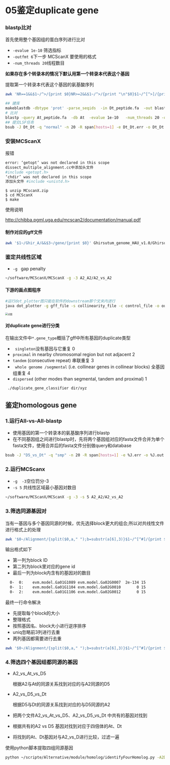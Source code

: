 # 05鉴定duplicate gene



### blastp比对

首先使用整个基因组的蛋白序列进行比对

+ `-evalue 1e-10` 筛选指标
+ `-outfmt 6`下一步 MCScanX  要使用的格式
+ `-num_threads 20`线程数目

**如果存在多个转录本的情况下默认用第一个转录本代表这个基因**

提取第一个转录本代表这个基因的氨基酸序列

```bash
awk 'NR==1&&$1~/^>/{print $0}NR>=2&&$1~/^>/{print "\n"$0}$1~/^[^>]/{printf $0}' Ghirsutum_gene_peptide.fasta|grep -E "Ghir_A[^\.]*\.1$" -A 1|sed -e 's/-//g' -e 's/\.1//g'
```

```bash
## 建库
makeblastdb -dbtype 'prot' -parse_seqids  -in Dt_peptide.fa  -out blastpDB/Dt
# 比对
blastp -query At_peptide.fa  -db At  -evalue 1e-10   -num_threads 20 -outfmt 6 -out At_vs_At.blast
## 提交LSF任务
bsub -J Dt_Dt -q "normal" -n 20 -R span[hosts=1] -e Dt_Dt.err -o Dt_Dt.out "blastp -query ~/work/Alternative/data/Ghirsutum_genome_HAU_v1.0/Dt_peptide.fa  -db ~/work/Alternative/data/Ghirsutum_genome_HAU_v1.0/blastpDB/Dt -evalue 1e-10   -num_threads 20 -outfmt 6 -out  Dt_vs_Dt.blast"

```

### 安装MCScanX

报错

```bash
error: ‘getopt’ was not declared in this scope
dissect_multiple_alignment.cc中添加头文件
#include <getopt.h>
‘chdir’ was not declared in this scope
添加头文件 #include <unistd.h>
```



```bsah
$ unzip MCscanX.zip
$ cd MCScanX
$ make
```

使用说明

 http://chibba.pgml.uga.edu/mcscan2/documentation/manual.pdf 

#### 制作对应的gff文件

```bash
awk '$1~/Ghir_A/&&$3~/gene/{print $0}' Ghirsutum_genome_HAU_v1.0/Ghirsutum_gene_model.gff3|awk -F ";" '{print $1}'|awk '{print $1"\t"substr($9,4)"\t"$4"\t"$5}'
```

### 鉴定共线性区域

+ `-g ` gap penalty

```bash
~/software/MCScanX/MCScanX -g -3 A2_A2/A2_vs_A2
```



#### 下游的画点图程序

```bash
#运行dot_plotter图只能在软件的downstream那个文夹内进行
java dot_plotter -g gff_file -s collinearity_file -c control_file -o output_PNG_file
```

<img src="https://s2.ax1x.com/2020/03/08/3zUSmR.png" alt="点图" style="zoom:50%;" />

#### 对duplicate gene进行分类

在输出文件中`*.gene_type`概括了gff中所有基因的duplicate类型

+ `  singleton `没有基因与它重复 0
+  `proximal`  in nearby chromosomal region but not adjacent  2
+   `tandem` (consecutive repeat) 串联重复 3
+  ` whole genome /segmental` (i.e. collinear genes in collinear blocks) 全基因组重复 4
+  `dispersed` (other modes than segmental, tandem and proximal)  1

```bash
 ./duplicate_gene_classifier dir/xyz
```



## 鉴定homologous gene

### 1.运行All-vs-All-blastp

+ 使用基因的第一个转录本的氨基酸序列进行blastp
+ 在不同基因组之间进行blastp时，先将两个基因组对应的fasta文件合并为单个fasta文件，使用合并后的fasta文件分别做query和database

```bash
bsub -J "D5_vs_Dt" -q "smp" -n 20 -R span[hosts=1] -e %J.err -o %J.out "blastp -query ${DBDir}/D5_vs_Dt_pep.fasta -db ${DBDir}/D5_vs_Dt -evalue 1e-10 -num_threads 20 -outfmt 6 -out D5_vs_Dt.blast"
```



### 2.运行MCScanx

+ `-g  -3`空位罚分-3
+ `-s 5` 共线性区域最小基因对数目

```bash
~/software/MCScanX/MCScanX -g -3 -s 5 A2_A2/A2_vs_A2
```



### 3.筛选同源基因对

当有一基因与多个基因同源的时候，优先选择block更大的组合;所以对共线性文件进行格式上的处理

```bash
awk '$0~/Alignment/{split($0,a," ");b=substr(a[6],3)}$1~/^[^#]/{print $0"\t"b}'  A2_vs_At.collinearity
```

输出格式如下

+ 第一列为block ID
+ 第二列为block里对应的gene id
+ 最后一列为block内含有的基因对的数目

```bash
  0-  0:	evm.model.Ga01G1089	evm.model.Ga02G0007	 2e-134	15
  0-  1:	evm.model.Ga01G1104	evm.model.Ga02G0010	      0	15
  0-  2:	evm.model.Ga01G1106	evm.model.Ga02G0012	      0	15
```

最终一行命令解决

+ 先提取每个block的大小
+ 整理格式
+ 按照基因名、block大小进行逆序排序
+ uniq忽略前3列进行去重
+ 两列基因都需要进行去重

```bash
awk '$0~/Alignment/{split($0,a," ");b=substr(a[6],3)}$1~/^[^#]/{print $0"\t"b}'  A2_vs_D5.collinearity |awk -F "\t" '$2~/evm/&&$3~/Gor/{split($1,a,"-");print a[1]"\t"$2"\t"$3"\t"$5}$2~/Gor/&&$3~/evm/{split($1,a,"-");print a[1]"\t"$3"\t"$2"\t"$5}'|sort -t $'\t' -k2,2 -k4,4nr|awk -F "\t" '{print $1,$3,$4,$2}' OFS="\t"|uniq -f3|awk -F "\t" '{print $1,$3,$4,$2}' OFS="\t"|sort -k4,4 -k2,2nr -t $'\t'|uniq -f3|awk '{print "Aligment_"$1"\tBlockCount_"$2"\t"$3"\t"$4}'|wc -l
```



### 4.筛选四个基因组都同源的基因

+ A2_vs_At_vs_D5

  根据A2与At的同源关系找到对应的与A2同源的D5

+ A2_vs_D5_vs_Dt 

  根据D5与Dt的同源关系找到对应的与D5同源的A2

+ 把两个文件A2_vs_At_vs_D5、A2_vs_D5_vs_Dt 中共有的基因对找到

+ 根据共有的A2 vs D5 基因对找到对应于四倍体的At、Dt

+ 将找到的At、Dt基因对与A2_vs_D进行比较，过滤一遍


使用python脚本提取四组同源基因

```bash
python ~/scripte/Alternative/module/homolog/identifyFourHomolog.py -A2D5 A2_vs_D5_collinearity.txt  -AtDt At_vs_Dt_collinerity.txt  -A2At A2_vs_At_collinearity.txt  -D5Dt D5_vs_Dt_collinearity.txt -o A2_D5_At_Dt_collinearity.txt 
```
















